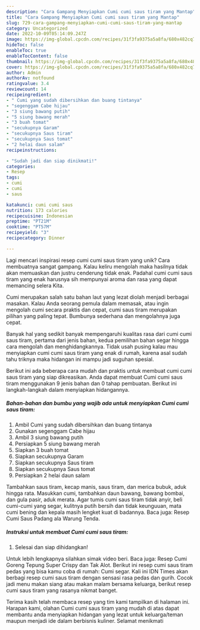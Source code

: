 ```yaml
---
description: "Cara Gampang Menyiapkan Cumi cumi saus tiram yang Mantap"
title: "Cara Gampang Menyiapkan Cumi cumi saus tiram yang Mantap"
slug: 729-cara-gampang-menyiapkan-cumi-cumi-saus-tiram-yang-mantap
category: Uncategorized
date: 2022-10-09T05:14:09.247Z
image: https://img-global.cpcdn.com/recipes/31f3fa9375a5a8fa/680x482cq70/cumi-cumi-saus-tiram-foto-resep-utama.jpg
hideToc: false
enableToc: true
enableTocContent: false
thumbnail: https://img-global.cpcdn.com/recipes/31f3fa9375a5a8fa/680x482cq70/cumi-cumi-saus-tiram-foto-resep-utama.jpg
cover: https://img-global.cpcdn.com/recipes/31f3fa9375a5a8fa/680x482cq70/cumi-cumi-saus-tiram-foto-resep-utama.jpg
author: Admin
authorAv: notfound
ratingvalue: 3.4
reviewcount: 14
recipeingredient:
- " Cumi yang sudah dibersihkan dan buang tintanya"
- "segenggam Cabe hijau"
- "3 siung bawang putih"
- "5 siung bawang merah"
- "3 buah tomat"
- "secukupnya Garam"
- "secukupnya Saus tiram"
- "secukupnya Saus tomat"
- "2 helai daun salam"
recipeinstructions:

- "Sudah jadi dan siap dinikmati!"
categories:
- Resep
tags:
- cumi
- cumi
- saus

katakunci: cumi cumi saus 
nutrition: 173 calories
recipecuisine: Indonesian
preptime: "PT21M"
cooktime: "PT57M"
recipeyield: "3"
recipecategory: Dinner

---
```





Lagi mencari inspirasi resep cumi cumi saus tiram yang unik? Cara membuatnya sangat gampang. Kalau keliru mengolah maka hasilnya tidak akan memuaskan dan justru cenderung tidak enak. Padahal cumi cumi saus tiram yang enak harusnya sih mempunyai aroma dan rasa yang dapat memancing selera Kita.





Cumi merupakan salah satu bahan laut yang lezat diolah menjadi berbagai masakan. Kalau Anda seorang pemula dalam memasak, atau ingin mengolah cumi secara praktis dan cepat, cumi saus tiram merupakan pilihan yang paling tepat. Bumbunya sederhana dan mengolahnya juga cepat.

Banyak hal yang sedikit banyak mempengaruhi kualitas rasa dari cumi cumi saus tiram, pertama dari jenis bahan, kedua pemilihan bahan segar hingga cara mengolah dan menghidangkannya. Tidak usah pusing kalau mau menyiapkan cumi cumi saus tiram yang enak di rumah, karena asal sudah tahu triknya maka hidangan ini mampu jadi suguhan spesial.






Berikut ini ada beberapa cara mudah dan praktis untuk membuat cumi cumi saus tiram yang siap dikreasikan. Anda dapat membuat Cumi cumi saus tiram menggunakan 9 jenis bahan dan 0 tahap pembuatan. Berikut ini langkah-langkah dalam menyiapkan hidangannya.

<!--inarticleads1-->

##### Bahan-bahan dan bumbu yang wajib ada untuk menyiapkan Cumi cumi saus tiram:

1. Ambil  Cumi yang sudah dibersihkan dan buang tintanya
1. Gunakan segenggam Cabe hijau
1. Ambil 3 siung bawang putih
1. Persiapkan 5 siung bawang merah
1. Siapkan 3 buah tomat
1. Siapkan secukupnya Garam
1. Siapkan secukupnya Saus tiram
1. Siapkan secukupnya Saus tomat
1. Persiapkan 2 helai daun salam


Tambahkan saus tiram, kecap manis, saus tiram, dan merica bubuk, aduk hingga rata. Masukkan cumi, tambahkan daun bawang, bawang bombai, dan gula pasir, aduk merata. Agar tumis cumi saus tiram tidak anyir, beli cumi-cumi yang segar, kulitnya putih bersih dan tidak keunguuan, mata cumi bening dan kepala masih lengket kuat di badannya. Baca juga: Resep Cumi Saus Padang ala Warung Tenda. 

<!--inarticleads2-->

##### Instruksi untuk membuat Cumi cumi saus tiram:


1. Selesai dan siap dihidangkan!

Untuk lebih lengkapnya silahkan simak video beri. Baca juga: Resep Cumi Goreng Tepung Super Crispy dan Tak Alot. Berikut ini resep cumi saus tiram pedas yang bisa kamu coba di rumah: Cumi segar. Kali ini IDN Times akan berbagi resep cumi saus tiram dengan sensasi rasa pedas dan gurih. Cocok jadi menu makan siang atau makan malam bersama keluarga, berikut resep cumi saus tiram yang rasanya nikmat banget. 

Terima kasih telah membaca resep yang tim kami tampilkan di halaman ini. Harapan kami, olahan Cumi cumi saus tiram yang mudah di atas dapat membantu anda menyiapkan hidangan yang lezat untuk keluarga/teman maupun menjadi ide dalam berbisnis kuliner. Selamat menikmati

